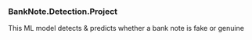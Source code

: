 ### BankNote.Detection.Project
This ML model detects &amp; predicts whether a bank note is fake or genuine
